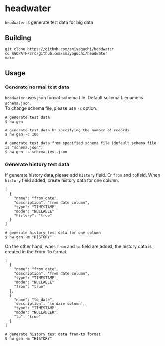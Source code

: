 # headwater
`headwater` is generate test data for big data

## Building

```
git clone https://github.com/smiyaguchi/headwater
cd $GOPATH/src/github.com/smiyaguchi/headwater
make
```

## Usage
### Generate normal test data
`headwater` uses json format schema file. Default schema filename is `schema.json`.<br>
To change schema file, please use `-s` option.

```
# generate test data
$ hw gen

# generate test data by specifying the number of records
$ hw gen -c 100

# generate test data from specified schema file (default schema file is "schema.json")
$ hw gen -s schema_test.json
```

### Generate history test data
If generate history data, please add `history` field. Or `from` and `to`field.
When `history` field added, create history data for one column.

```
[
  {
    "name": "from_date",
    "description": "from date column",
    "type": "TIMESTAMP",
    "mode": "NULLABLE",
    "history": "true"
  }
]
```

```
# generate history test data for one column
$ hw gen -m "HISTORY"
```

On the other hand, when `from` and `to` field are added, the history data is created in the From-To format.

```
[
  {
    "name": "from_date",
    "description": "from date column",
    "type": "TIMESTAMP",
    "mode": "NULLABLE",
    "from": "true"
  },
  {
    "name": "to_date",
    "description": "to date column",
    "type": "TIMESTAMP",
    "mode": "NULLABLER",
    "to": "true"
  }
]
```
```
# generate history test data from-to format
$ hw gen -m "HISTORY"
```
